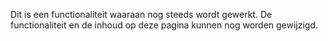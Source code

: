 Dit is een functionaliteit waaraan nog steeds wordt gewerkt. De functionaliteit en de inhoud op deze pagina kunnen nog worden gewijzigd.
